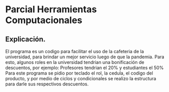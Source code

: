 # Parcial Herramientas Computacionales
## Explicación.
El programa es un codigo para facilitar el uso de la cafeteria de la universidad, para brindar un mejor servicio luego de que la pandemia.
Para esto, algunos roles en la universidad tendrian una bonificación de descuentos, por ejemplo: Profesores tendrian el 20% y estudiantes el 50%
Para este programa se pidio por teclado el rol, la cedula, el codigo del producto, y por medio de ciclos y condicionales se realizo la estructura para darle sus respectivos descuentos.

